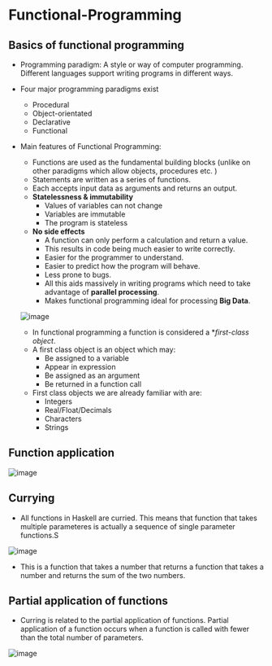 # Functional-Programming

## Basics of functional programming 

- Programming paradigm: A style or way of computer programming. Different languages support writing programs in different ways.

- Four major programming paradigms exist
   - Procedural
   - Object-orientated
   - Declarative
   - Functional
 
- Main features of Functional Programming:
   - Functions are used as the fundamental building blocks (unlike on other paradigms which allow objects, procedures etc. )
   - Statements are written as a series of functions.
   - Each accepts input data as arguments and returns an output.
   - **Statelessness & immutability**
       - Values of variables can not change
       - Variables are immutable
       - The program is stateless
   - **No side effects**
       - A function can only perform a calculation and return a value.
       - This results in code being much easier to write correctly.
       - Easier for the programmer to understand.
       - Easier to predict how the program will behave.
       - Less prone to bugs.
       - All this aids massively in writing programs which need to take advantage of **parallel processing**.
       - Makes functional programming ideal for processing **Big Data**.
  
    ![image](https://github.com/Minwauu/Functional-Programming/assets/110039102/0f7990f3-fe53-4fd9-ab89-b734dbf08113)


  - In functional programming a function is considered a **first-class object*.
  - A first class object is an object which may:
    - Be assigned to a variable
    - Appear in expression
    - Be assigned as an argument
    - Be returned in a function call
  - First class objects we are already familiar with are:
    - Integers
    - Real/Float/Decimals
    - Characters
    - Strings
   
## Function application 

![image](https://github.com/Minwauu/Functional-Programming/assets/110039102/ea612cc1-faed-4044-9078-c49877521d5a)

## Currying 

- All functions in Haskell are curried. This means that function that takes multiple parameteres is actually a sequence of single parameter functions.S

![image](https://github.com/Minwauu/Functional-Programming/assets/110039102/9acc3075-3e24-4be9-94ba-aaf807471603)

- This is a function that takes a number that returns a function that takes a number and returns the sum of the two numbers.

## Partial application of functions

- Curring is related to the partial application of functions. Partial application of a function occurs when a function is called with fewer than the total number of parameters.

![image](https://github.com/Minwauu/Functional-Programming/assets/110039102/c27bb4e9-c711-4b45-b00a-b6bc0235773c)




